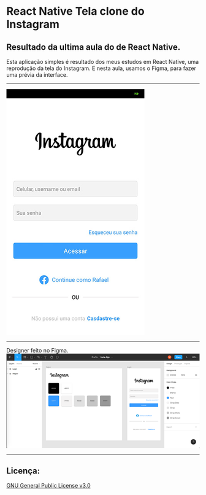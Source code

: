 # React Native Tela clone do Instagram

## Resultado da ultima aula do de React Native. 
Esta aplicação simples é resultado dos meus estudos em React Native, uma reprodução da tela do Instagram. E nesta aula, usamos o Figma, para fazer uma prévia da interface.


_____
![](images/img22.jpg)
_____
 Designer feito no Figma.
![](images/img1.png)

_____


## Licença:

[GNU General Public License v3.0](https://github.com/maroberto/React_Native_Calculadora/blob/master/LICENSE)
